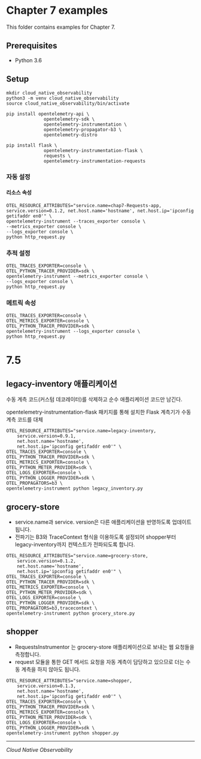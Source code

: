 # Chapter 7 examples

This folder contains examples for Chapter 7.

## Prerequisites

- Python 3.6

## Setup

```
mkdir cloud_native_observability
python3 -m venv cloud_native_observability
source cloud_native_observability/bin/activate

pip install opentelemetry-api \
              opentelemetry-sdk \
              opentelemetry-instrumentation \
              opentelemetry-propagator-b3 \
              opentelemetry-distro

pip install flask \
              opentelemetry-instrumentation-flask \
              requests \
              opentelemetry-instrumentation-requests
```

### 자동 설정
#### 리소스 속성
```shell
OTEL_RESOURCE_ATTRIBUTES="service.name=chap7-Requests-app, service.version=0.1.2, net.host.name='hostname', net.host.ip='ipconfig getifaddr en0'" \
opentelemetry-instrument --traces_exporter console \
--metrics_exporter console \
--logs_exporter console \
python http_request.py
```

### 추적 설정
```shell
OTEL_TRACES_EXPORTER=console \
OTEL_PYTHON_TRACER_PROVIDER=sdk \
opentelemetry-instrument --metrics_exporter console \
--logs_exporter console \
python http_request.py
```


### 메트릭 속성
```shell
OTEL_TRACES_EXPORTER=console \
OTEL_METRICS_EXPORTER=console \
OTEL_PYTHON_TRACER_PROVIDER=sdk \
opentelemetry-instrument --logs_exporter console \
python http_request.py
```

# 7.5
## legacy-inventory 애플리케이션
수동 계측 코드(커스텀 데코레이터)를 삭제하고 순수 애플리케이션 코드만 남긴다.

opentelemetry-instrumentation-flask 패키지를 통해 설치한 Flask 계측기가 수동 계측 코드를 대체
```shell
OTEL_RESOURCE_ATTRIBUTES="service.name=legacy-inventory,
	service.version=0.9.1,
	net.host.name='hostname',
	net.host.ip='ipconfig getifaddr en0'" \
OTEL_TRACES_EXPORTER=console \
OTEL_PYTHON_TRACER_PROVIDER=sdk \
OTEL_METRICS_EXPORTER=console \
OTEL_PYTHON_METER_PROVIDER=sdk \
OTEL_LOGS_EXPORTER=console \
OTEL_PYTHON_LOGGER_PROVIDER=sdk \
OTEL_PROPAGATORS=b3 \
opentelemetry-instrument python legacy_inventory.py
```

## grocery-store
- service.name과 service. version은 다른 애플리케이션을 반영하도록 업데이트됩니다.
- 전파기는 B3와 TraceContext 형식을 이용하도록 설정되어 shopper부터 legacy-inventory까지 컨텍스트가 전파되도록 합니다.

```shell
OTEL_RESOURCE_ATTRIBUTES="service.name=grocery-store,
	service.version=0.1.2,
	net.host.name='hostname',
	net.host.ip='ipconfig getifaddr en0'" \
OTEL_TRACES_EXPORTER=console \
OTEL_PYTHON_TRACER_PROVIDER=sdk \
OTEL_METRICS_EXPORTER=console \
OTEL_PYTHON_METER_PROVIDER=sdk \
OTEL_LOGS_EXPORTER=console \
OTEL_PYTHON_LOGGER_PROVIDER=sdk \
OTEL_PROPAGATORS=b3,tracecontext \
opentelemetry-instrument python grocery_store.py
```

## shopper
- RequestsInstrumentor 는 grocery-store 애플리케이션으로 보내는 웹 요청들을 측정합니다.
- request 모듈을 통한 GET 메서드 요청을 자동 계측이 담당하고 있으므로 더는 수동 계측을 하지 않아도 됩니다.

```shell
OTEL_RESOURCE_ATTRIBUTES="service.name=shopper,
	service.version=0.1.3,
	net.host.name='hostname',
	net.host.ip='ipconfig getifaddr en0'" \
OTEL_TRACES_EXPORTER=console \
OTEL_PYTHON_TRACER_PROVIDER=sdk \
OTEL_METRICS_EXPORTER=console \
OTEL_PYTHON_METER_PROVIDER=sdk \
OTEL_LOGS_EXPORTER=console \
OTEL_PYTHON_LOGGER_PROVIDER=sdk \
opentelemetry-instrument python shopper.py
```

---

_Cloud Native Observability_
